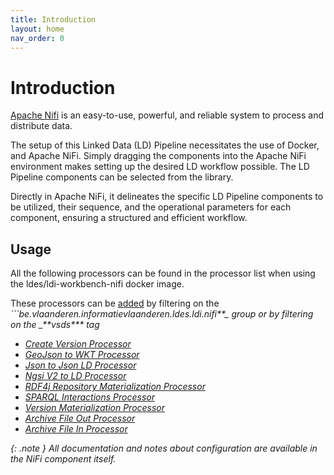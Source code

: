 ```yaml
---
title: Introduction
layout: home
nav_order: 0
---
```


# Introduction

[Apache Nifi] is an easy-to-use, powerful, and reliable system to process and distribute data.

The setup of this Linked Data (LD) Pipeline necessitates the use of Docker, and Apache NiFi. Simply dragging the components into the Apache NiFi environment makes setting up the desired LD workflow possible. The LD Pipeline components can be selected from the library.

Directly in Apache NiFi, it delineates the specific LD Pipeline components to be utilized, their sequence, and the operational parameters for each component, ensuring a structured and efficient workflow.

## Usage

All the following processors can be found in the processor list when using the ldes/ldi-workbench-nifi docker image.

These processors can be [added][Adding a processor in NiFi] by filtering on the <i>```be.vlaanderen.informatievlaanderen.ldes.ldi.nifi**_ group or by filtering on the _**vsds\*\*\* tag

- [Create Version Processor](../core/ldi-transformers/version-object-creator)
- [GeoJson to WKT Processor](../core/ldi-transformers/geojson-to-wkt)
- [Json to Json LD Processor](../core/ldi-adapters/json-to-json-ld)
- [Ngsi V2 to LD Processor](../core/ldi-adapters/ngsiv2-to-ld)
- [RDF4j Repository Materialization Processor](../core/ldi-outputs/repository-materialiser)
- [SPARQL Interactions Processor](./processors/sparql-interactions)
- [Version Materialization Processor](../core/ldi-transformers/version-materializer)
- [Archive File Out Processor](../core/ldi-outputs/file-archiving)
- [Archive File In Processor](../core/ldi-outputs/file-archiving)

{: .note }
All documentation and notes about configuration are available in the NiFi component itself.

[Apache NiFi]: https://nifi.apache.org/
[Adding a processor in NiFi]: https://nifi.apache.org/docs/nifi-docs/html/getting-started.html#adding-a-processor
